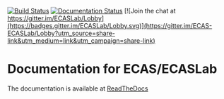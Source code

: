 [![Build Status](https://travis-ci.org/statiksof/ee-docs.svg?branch=master)](https://travis-ci.org/statiksof/ee-docs) 
[![Documentation Status](https://readthedocs.org/projects/ee-docs/badge/?version=latest)](https://ee-docs.readthedocs.io/en/latest/?badge=latest)
[![Join the chat at https://gitter.im/ECASLab/Lobby](https://badges.gitter.im/ECASLab/Lobby.svg)](https://gitter.im/ECAS-ECASLab/Lobby?utm_source=share-link&utm_medium=link&utm_campaign=share-link)

     
# Documentation for ECAS/ECASLab

The documentation is available at [ReadTheDocs](http://ee-docs.readthedocs.io/)


